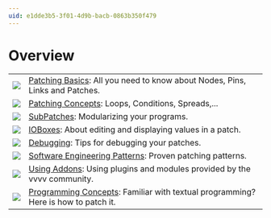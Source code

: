 ```yaml
---
uid: e1dde3b5-3f01-4d9b-bacb-0863b350f479
---
```


# Overview

|               |               |
| ------------- | ------------- |
![](~/img/patchingLanding-patchingBasics.png "")      | [Patching Basics](xref:10b82e0c-720a-48e1-91e4-d8c65d2c3be1): All you need to know about Nodes, Pins, Links and Patches.
![](~/img/patchingLanding-patchingConcepts_0.png "")   |   [Patching Concepts](xref:11e284ec-b6b0-47b2-bed3-f90a91e55e91): Loops, Conditions, Spreads,...
![](~/img/patchingLanding-Subpatches_0.png "")   |   [SubPatches](xref:b66f153a-f7c3-4867-a8c9-bce69861d759): Modularizing your programs.
![](~/img/patchingLanding-IOBoxes.png "")   |   [IOBoxes](xref:86693dba-d049-4027-874d-d53f0437ad66): About editing and displaying values in a patch.
![](~/img/patchingLanding-Debugging2_0.png "")   |   [Debugging](xref:36621302-10e7-47fe-a8d0-b609c758974d): Tips for debugging your patches.
![](~/img/patchingLanding-SoftwareEngineeringPatterns_0.png "")   |   [Software Engineering Patterns](xref:3eb927ab-9bda-4f94-8481-2cdc7ae67f0d): Proven patching patterns.
![](~/img/patchingLanding-Addons_0.png "")   |   [Using Addons](xref:772e8696-25d4-4d8b-a31b-db4dd1ce1f3f): Using plugins and modules provided by the vvvv community.
![](~/img/patchingLanding-BasicProgrammingConcepts_0.png "")   |   [Programming Concepts](xref:87d944e5-aeae-451e-839d-58932488ed6e): Familiar with textual programming? Here is how to patch it.